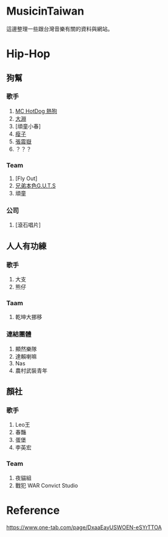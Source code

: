 # MusicinTaiwan
這邊整理一些跟台灣音樂有關的資料與網站。

# Hip-Hop

## 狗幫

### 歌手

1. [MC HotDog 熱狗](https://www.youtube.com/channel/UCW3Q3F5SByAWsYtRRFIMuNA)
2. [大淵]()
3. [頑童小春]
4. [瘦子]()
5. [張震嶽](https://www.youtube.com/channel/UCiQZhrWSEiWdoHwPJgAon4A)
6. ？？？

### Team

1. [Fly Out]
2. [兄弟本色G.U.T.S](https://www.youtube.com/channel/UCvd7bOZaacDi6Uj7ujNH4jg)
3. 頑童

### 公司
1. [滾石唱片]

## 人人有功練

### 歌手

1. 大支
2. 熊仔

### Taam

1. 乾坤大挪移

### 連結團體

1. 顯然樂隊
2. 達賴喇嘛
3. Nas
4. 農村武裝青年


## 顏社

### 歌手

1. Leo王
2. 春豔
3. 蛋堡
4. 李英宏

### Team

1. 夜貓組
2. 戰犯 WAR Convict Studio

# Reference
https://www.one-tab.com/page/DxaaEayUSWOEN-eSYrTTOA
